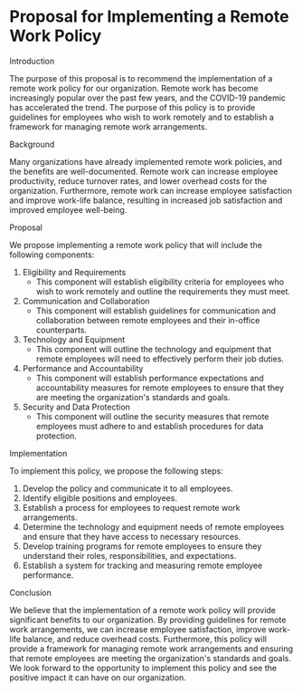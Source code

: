 # Proposal for Implementing a Remote Work Policy

Introduction

The purpose of this proposal is to recommend the implementation of a remote work policy for our organization. Remote work has become increasingly popular over the past few years, and the COVID-19 pandemic has accelerated the trend. The purpose of this policy is to provide guidelines for employees who wish to work remotely and to establish a framework for managing remote work arrangements.

Background

Many organizations have already implemented remote work policies, and the benefits are well-documented. Remote work can increase employee productivity, reduce turnover rates, and lower overhead costs for the organization. Furthermore, remote work can increase employee satisfaction and improve work-life balance, resulting in increased job satisfaction and improved employee well-being.

Proposal

We propose implementing a remote work policy that will include the following components:

1. Eligibility and Requirements
   - This component will establish eligibility criteria for employees who wish to work remotely and outline the requirements they must meet.
2. Communication and Collaboration
   - This component will establish guidelines for communication and collaboration between remote employees and their in-office counterparts.
3. Technology and Equipment
   - This component will outline the technology and equipment that remote employees will need to effectively perform their job duties.
4. Performance and Accountability
   - This component will establish performance expectations and accountability measures for remote employees to ensure that they are meeting the organization's standards and goals.
5. Security and Data Protection
   - This component will outline the security measures that remote employees must adhere to and establish procedures for data protection.

Implementation

To implement this policy, we propose the following steps:

1. Develop the policy and communicate it to all employees.
2. Identify eligible positions and employees.
3. Establish a process for employees to request remote work arrangements.
4. Determine the technology and equipment needs of remote employees and ensure that they have access to necessary resources.
5. Develop training programs for remote employees to ensure they understand their roles, responsibilities, and expectations.
6. Establish a system for tracking and measuring remote employee performance.

Conclusion

We believe that the implementation of a remote work policy will provide significant benefits to our organization. By providing guidelines for remote work arrangements, we can increase employee satisfaction, improve work-life balance, and reduce overhead costs. Furthermore, this policy will provide a framework for managing remote work arrangements and ensuring that remote employees are meeting the organization's standards and goals. We look forward to the opportunity to implement this policy and see the positive impact it can have on our organization.